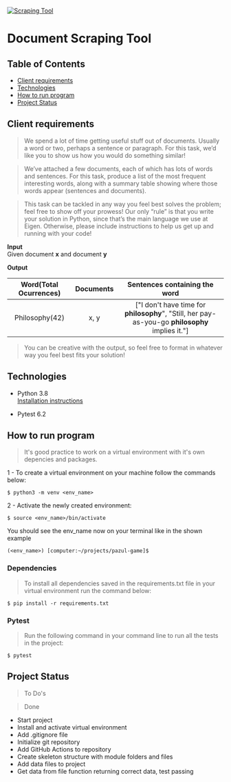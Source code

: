 [![Scraping Tool](https://github.com/Pazoia/python-document-scraping-tool/actions/workflows/scrapingtool.yml/badge.svg)](https://github.com/Pazoia/python-document-scraping-tool/actions/workflows/scrapingtool.yml)

# Document Scraping Tool

## Table of Contents

- [Client requirements](#client-requirements)
- [Technologies](#technologies)
- [How to run program](#how-to-run-program)
- [Project Status](#project-status)

## Client requirements

> We spend a lot of time getting useful stuff out of documents. Usually a word or two, perhaps a sentence or paragraph. For this task, we’d like you to show us how you would do something similar!

> We’ve attached a few documents, each of which has lots of words and sentences. For this task, produce a list of the most frequent interesting words, along with a summary table showing where those words appear (sentences and documents).

> This task can be tackled in any way you feel best solves the problem; feel free to show off your prowess! Our only “rule” is that you write your solution in Python, since that’s the main language we use at Eigen. Otherwise, please include instructions to help us get up and running with your code!

**Input**  
Given document **x** and document **y**

**Output**

| Word(Total Ocurrences) | Documents |                                  Sentences containing the word                                  |
| :--------------------: | :-------: | :---------------------------------------------------------------------------------------------: |
|     Philosophy(42)     |   x, y    | ["I don't have time for **philosophy**", "Still, her pay-as-you-go **philosophy** implies it."] |

> You can be creative with the output, so feel free to format in whatever way you feel best fits your solution!

## Technologies

- Python 3.8  
  [Installation instructions](https://www.python.org/)

- Pytest 6.2

## How to run program

> It's good practice to work on a virtual environment with it's own depencies and packages.

1 - To create a virtual environment on your machine follow the commands below:

```
$ python3 -m venv <env_name>
```

2 - Activate the newly created environment:

```
$ source <env_name>/bin/activate
```

You should see the env_name now on your terminal like in the shown example

```
(<env_name>) [computer:~/projects/pazul-game]$
```

### **Dependencies**

> To install all dependencies saved in the requirements.txt file in your virtual environment run the command below:

```
$ pip install -r requirements.txt
```

### **Pytest**

> Run the following command in your command line to run all the tests in the project:

```
$ pytest
```

## Project Status

> To Do's

> Done

- Start project
- Install and activate virtual environment
- Add .gitignore file
- Initialize git repository
- Add GitHub Actions to repository
- Create skeleton structure with module folders and files
- Add data files to project
- Get data from file function returning correct data, test passing
